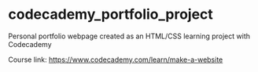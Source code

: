# codecademy_portfolio_project
Personal portfolio webpage created as an HTML/CSS learning project with Codecademy

Course link: https://www.codecademy.com/learn/make-a-website
